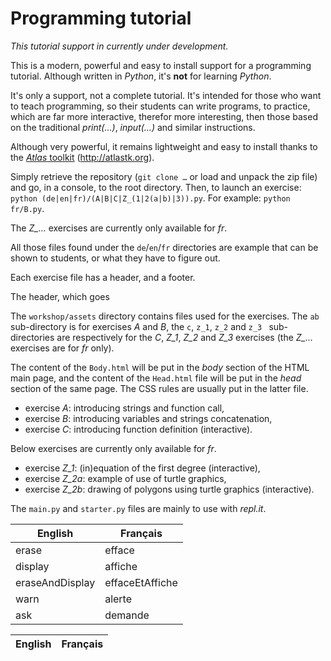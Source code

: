 # Programming tutorial

*This tutorial support in currently under development.*

This is a modern, powerful and easy to install support for a programming tutorial. Although written in *Python*, it's __not__ for learning *Python*.

It's only a support, not a complete tutorial. It's intended for those who want to teach programming, so their students can write programs, to practice, which are far more interactive, therefor more interesting, then those based on the traditional *print(…)*, *input(…)* and similar instructions.

Although very powerful, it remains lightweight and easy to install thanks to the [*Atlas* toolkit](http://atlastk.org) (<http://atlastk.org>).

Simply retrieve the repository (`git clone …` or load and unpack the zip file) and go, in a console, to the root directory. Then, to launch an exercise: `python (de|en|fr)/(A|B|C|Z_(1|2(a|b)|3)).py`. For example: `python fr/B.py`.

The *Z_…* exercises are currently only available for *fr*.

All those files found under the ``de``/``en``/``fr`` directories are example that can be shown to students, or what they have to figure out.

Each exercise file has a header, and a footer.

The header, which goes 

The `workshop/assets` directory contains files used for the exercises. The `ab` sub-directory is for exercises *A* and *B*, the `c`, `z_1`, `z_2` and `z_3 ` sub-directories are respectively for the *C*, *Z_1*, *Z_2* and *Z_3* exercises (the *Z_…* exercises are for *fr* only).

The content of the `Body.html` will be put in the *body* section of the HTML main page, and the content of the `Head.html` file will be put in the *head* section of the same page. The CSS rules are usually put in the latter file.

- exercise *A*: introducing strings and function call,
- exercise *B*: introducing variables and strings concatenation,
- exercise *C*: introducing function definition (interactive).

Below exercises are currently only available for *fr*.

- exercise *Z_1*: (in)equation of the first degree (interactive),
- exercise *Z_2a*: example of use of turtle graphics,
- exercise *Z_2b*: drawing of polygons using turtle graphics (interactive).

The `main.py` and `starter.py` files are mainly to use with *repl.it*.

| English | Français |
|-|-|
| erase | efface |
| display | affiche |
| eraseAndDisplay | effaceEtAffiche |
| warn | alerte |
| ask | demande |

| English | Français |
|-|-|
